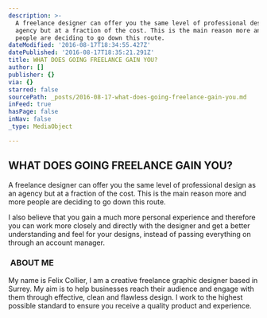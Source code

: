 ```yaml
---
description: >-
  A freelance designer can offer you the same level of professional design as an
  agency but at a fraction of the cost. This is the main reason more and more
  people are deciding to go down this route.
dateModified: '2016-08-17T18:34:55.427Z'
datePublished: '2016-08-17T18:35:21.291Z'
title: WHAT DOES GOING FREELANCE GAIN YOU?
author: []
publisher: {}
via: {}
starred: false
sourcePath: _posts/2016-08-17-what-does-going-freelance-gain-you.md
inFeed: true
hasPage: false
inNav: false
_type: MediaObject

---
```

## WHAT DOES GOING FREELANCE GAIN YOU?

A freelance designer can offer you the same level of professional design as an agency but at a fraction of the cost. This is the main reason more and more people are deciding to go down this route.

I also believe that you gain a much more personal experience and therefore you can work more closely and directly with the designer and get a better understanding and feel for your designs, instead of passing everything on through an account manager.

### ​ ABOUT ME

My name is Felix Collier, I am a creative freelance graphic designer based in Surrey. My aim is to help businesses reach their audience and engage with them through effective, clean and flawless design. I work to the highest possible standard to ensure you receive a quality product and experience.